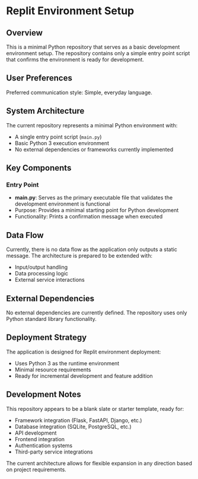 # Replit Environment Setup

## Overview

This is a minimal Python repository that serves as a basic development environment setup. The repository contains only a simple entry point script that confirms the environment is ready for development.

## User Preferences

Preferred communication style: Simple, everyday language.

## System Architecture

The current repository represents a minimal Python environment with:
- A single entry point script (`main.py`)
- Basic Python 3 execution environment
- No external dependencies or frameworks currently implemented

## Key Components

### Entry Point
- **main.py**: Serves as the primary executable file that validates the development environment is functional
- Purpose: Provides a minimal starting point for Python development
- Functionality: Prints a confirmation message when executed

## Data Flow

Currently, there is no data flow as the application only outputs a static message. The architecture is prepared to be extended with:
- Input/output handling
- Data processing logic
- External service interactions

## External Dependencies

No external dependencies are currently defined. The repository uses only Python standard library functionality.

## Deployment Strategy

The application is designed for Replit environment deployment:
- Uses Python 3 as the runtime environment
- Minimal resource requirements
- Ready for incremental development and feature addition

## Development Notes

This repository appears to be a blank slate or starter template, ready for:
- Framework integration (Flask, FastAPI, Django, etc.)
- Database integration (SQLite, PostgreSQL, etc.)
- API development
- Frontend integration
- Authentication systems
- Third-party service integrations

The current architecture allows for flexible expansion in any direction based on project requirements.